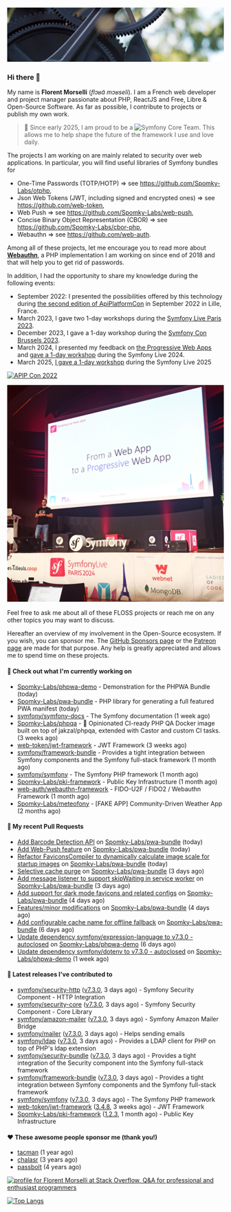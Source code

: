 ![Cover image](1.webp)

### Hi there 👋

My name is **Florent Morselli** (*flɔʁɑ̃ mɔʁseli*). I am a French web developer and project manager passionate about PHP, ReactJS and Free, Libre & Open-Source Software.
As far as possible, I contribute to projects or publish my own work.

> 🧡 Since early 2025, I am proud to be a ![Symfony Core Team](https://img.shields.io/badge/Symfony-Core%20Team-orange?style=flat-square&logo=symfony).
> This allows me to help shape the future of the framework I use and love daily.

The projects I am working on are mainly related to security over web applications. In particular, you will find useful libraries of Symfony bundles for
* One-Time Passwords (TOTP/HOTP) => see https://github.com/Spomky-Labs/otphp,
* Json Web Tokens (JWT, including signed and encrypted ones) => see https://github.com/web-token,
* Web Push => see https://github.com/Spomky-Labs/web-push,
* Concise Binary Object Representation (CBOR) => see https://github.com/Spomky-Labs/cbor-php,
* Webauthn => see https://github.com/web-auth.

Among all of these projects, let me encourage you to read more about [**Webauthn**](https://github.com/web-auth), a PHP implementation I am working on since end of 2018 and that will help you to get rid of passwords.

In addition, I had the opportunity to share my knowledge during the following events:

* September 2022: I presented the possibilities offered by this technology during [the second edition of ApiPlatformCon](https://youtu.be/Y2_0omg1CFk) in September 2022 in Lille, France.
* March 2023, I gave two 1-day workshops during the [Symfony Live Paris 2023](https://live.symfony.com/2023-paris/workshop/maximiser-la-securite-de-vos-applications-avec-le-bundle-security).
* December 2023, I gave a 1-day workshop during the [Symfony Con Brussels 2023](https://live.symfony.com/2023-brussels-con/workshop/road-to-safer-applications).
* March 2024, I presented my feedback on [the Progressive Web Apps](https://live.symfony.com/2024-paris/schedule/de-web-app-a-progressive-web-app) and [gave a 1-day workshop](https://live.symfony.com/2024-paris/workshop#securite-amelioree-et-webauthn-avec-symfony-2) during the Symfony Live 2024.
* March 2025, [I gave a 1-day workshop](https://live.symfony.com/2025-paris/) during the Symfony Live 2025

[![APIP Con 2022](https://user-images.githubusercontent.com/1091072/191684778-b9e26104-038d-45c2-a1b3-287233d15ecc.jpg)](https://api-platform.com/con/2022/conferences/webauthn-se-debarrasser-des-mots-de-passe-definitivement/)

[![Symfony Live 2024](Symfony%20Live%202024.png)](https://symfony.com/blog/symfonylive-paris-2024-from-web-app-to-progressive-web-app)


Feel free to ask me about all of these FLOSS projects or reach me on any other topics you may want to discuss.

Hereafter an overview of my involvement in the Open-Source ecosystem.
If you wish, you can sponsor me. The [GitHub Sponsors page](https://github.com/sponsors/Spomky/) or the [Patreon page](https://www.patreon.com/FlorentMorselli) are made for that purpose. Any help is greatly appreciated and allows me to spend time on these projects.

#### 👷 Check out what I'm currently working on

- [Spomky-Labs/phpwa-demo](https://github.com/Spomky-Labs/phpwa-demo) - Demonstration for the PHPWA Bundle (today)
- [Spomky-Labs/pwa-bundle](https://github.com/Spomky-Labs/pwa-bundle) - PHP library for generating a full featured PWA manifest (today)
- [symfony/symfony-docs](https://github.com/symfony/symfony-docs) - The Symfony documentation (1 week ago)
- [Spomky-Labs/phpqa](https://github.com/Spomky-Labs/phpqa) - 🐘 Opinionated CI-ready PHP QA Docker image built on top of jakzal/phpqa, extended with Castor and custom CI tasks. (3 weeks ago)
- [web-token/jwt-framework](https://github.com/web-token/jwt-framework) - JWT Framework (3 weeks ago)
- [symfony/framework-bundle](https://github.com/symfony/framework-bundle) - Provides a tight integration between Symfony components and the Symfony full-stack framework (1 month ago)
- [symfony/symfony](https://github.com/symfony/symfony) - The Symfony PHP framework (1 month ago)
- [Spomky-Labs/pki-framework](https://github.com/Spomky-Labs/pki-framework) - Public Key Infrastructure (1 month ago)
- [web-auth/webauthn-framework](https://github.com/web-auth/webauthn-framework) - FIDO-U2F / FIDO2 / Webauthn Framework (1 month ago)
- [Spomky-Labs/meteofony](https://github.com/Spomky-Labs/meteofony) - [FAKE APP] Community-Driven Weather App (2 months ago)

#### 🔨 My recent Pull Requests

- [Add Barcode Detection API](https://github.com/Spomky-Labs/pwa-bundle/pull/315) on [Spomky-Labs/pwa-bundle](https://github.com/Spomky-Labs/pwa-bundle) (today)
- [Add Web-Push feature](https://github.com/Spomky-Labs/pwa-bundle/pull/314) on [Spomky-Labs/pwa-bundle](https://github.com/Spomky-Labs/pwa-bundle) (today)
- [Refactor FaviconsCompiler to dynamically calculate image scale for startup images](https://github.com/Spomky-Labs/pwa-bundle/pull/313) on [Spomky-Labs/pwa-bundle](https://github.com/Spomky-Labs/pwa-bundle) (today)
- [Selective cache purge](https://github.com/Spomky-Labs/pwa-bundle/pull/311) on [Spomky-Labs/pwa-bundle](https://github.com/Spomky-Labs/pwa-bundle) (3 days ago)
- [Add message listener to support skipWaiting in service worker](https://github.com/Spomky-Labs/pwa-bundle/pull/310) on [Spomky-Labs/pwa-bundle](https://github.com/Spomky-Labs/pwa-bundle) (3 days ago)
- [Add support for dark mode favicons and related configs](https://github.com/Spomky-Labs/pwa-bundle/pull/308) on [Spomky-Labs/pwa-bundle](https://github.com/Spomky-Labs/pwa-bundle) (4 days ago)
- [Features/minor modifications](https://github.com/Spomky-Labs/pwa-bundle/pull/307) on [Spomky-Labs/pwa-bundle](https://github.com/Spomky-Labs/pwa-bundle) (4 days ago)
- [Add configurable cache name for offline fallback](https://github.com/Spomky-Labs/pwa-bundle/pull/305) on [Spomky-Labs/pwa-bundle](https://github.com/Spomky-Labs/pwa-bundle) (6 days ago)
- [Update dependency symfony/expression-language to v7.3.0 - autoclosed](https://github.com/Spomky-Labs/phpwa-demo/pull/107) on [Spomky-Labs/phpwa-demo](https://github.com/Spomky-Labs/phpwa-demo) (6 days ago)
- [Update dependency symfony/dotenv to v7.3.0 - autoclosed](https://github.com/Spomky-Labs/phpwa-demo/pull/106) on [Spomky-Labs/phpwa-demo](https://github.com/Spomky-Labs/phpwa-demo) (1 week ago)

#### 🔭 Latest releases I've contributed to

- [symfony/security-http](https://github.com/symfony/security-http) ([v7.3.0](https://github.com/symfony/security-http/releases/tag/v7.3.0), 3 days ago) - Symfony Security Component - HTTP Integration
- [symfony/security-core](https://github.com/symfony/security-core) ([v7.3.0](https://github.com/symfony/security-core/releases/tag/v7.3.0), 3 days ago) - Symfony Security Component - Core Library
- [symfony/amazon-mailer](https://github.com/symfony/amazon-mailer) ([v7.3.0](https://github.com/symfony/amazon-mailer/releases/tag/v7.3.0), 3 days ago) - Symfony Amazon Mailer Bridge
- [symfony/mailer](https://github.com/symfony/mailer) ([v7.3.0](https://github.com/symfony/mailer/releases/tag/v7.3.0), 3 days ago) - Helps sending emails
- [symfony/ldap](https://github.com/symfony/ldap) ([v7.3.0](https://github.com/symfony/ldap/releases/tag/v7.3.0), 3 days ago) - Provides a LDAP client for PHP on top of PHP&#39;s ldap extension
- [symfony/security-bundle](https://github.com/symfony/security-bundle) ([v7.3.0](https://github.com/symfony/security-bundle/releases/tag/v7.3.0), 3 days ago) - Provides a tight integration of the Security component into the Symfony full-stack framework
- [symfony/framework-bundle](https://github.com/symfony/framework-bundle) ([v7.3.0](https://github.com/symfony/framework-bundle/releases/tag/v7.3.0), 3 days ago) - Provides a tight integration between Symfony components and the Symfony full-stack framework
- [symfony/symfony](https://github.com/symfony/symfony) ([v7.3.0](https://github.com/symfony/symfony/releases/tag/v7.3.0), 3 days ago) - The Symfony PHP framework
- [web-token/jwt-framework](https://github.com/web-token/jwt-framework) ([3.4.8](https://github.com/web-token/jwt-framework/releases/tag/3.4.8), 3 weeks ago) - JWT Framework
- [Spomky-Labs/pki-framework](https://github.com/Spomky-Labs/pki-framework) ([1.2.3](https://github.com/Spomky-Labs/pki-framework/releases/tag/1.2.3), 1 month ago) - Public Key Infrastructure

#### ❤️ These awesome people sponsor me (thank you!)

- [tacman](https://github.com/tacman) (1 year ago)
- [chalasr](https://github.com/chalasr) (3 years ago)
- [passbolt](https://github.com/passbolt) (4 years ago)

<a href="https://stackoverflow.com/users/2157818/florent-morselli"><img src="https://stackoverflow.com/users/flair/2157818.png" width="208" height="58" alt="profile for Florent Morselli at Stack Overflow, Q&amp;A for professional and enthusiast programmers" title="profile for Florent Morselli at Stack Overflow, Q&amp;A for professional and enthusiast programmers"></a>

[![Top Langs](https://wakatime.com/share/@Spomky/aa41d408-c524-4a5f-936d-0b9446698abd.svg)](https://wakatime.com/@Spomky)
